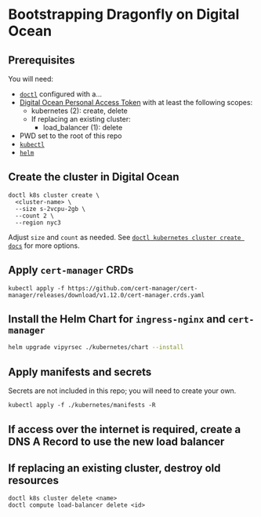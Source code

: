 # Bootstrapping Dragonfly on Digital Ocean

## Prerequisites

You will need:

* [`doctl`](https://docs.digitalocean.com/reference/doctl/how-to/install/) configured with a...
* [Digital Ocean Personal Access Token](https://docs.digitalocean.com/reference/api/create-personal-access-token/) with at least the following scopes:
  * kubernetes (2): create, delete
  * If replacing an existing cluster:
    * load\_balancer (1): delete
* PWD set to the root of this repo
* [`kubectl`](https://kubernetes.io/docs/tasks/tools/#kubectl)
* [`helm`](https://helm.sh/docs/intro/install/)

## Create the cluster in Digital Ocean
```
doctl k8s cluster create \
  <cluster-name> \
  --size s-2vcpu-2gb \
  --count 2 \
  --region nyc3
```

Adjust `size` and `count` as needed. See [`doctl kubernetes cluster create
docs`](https://docs.digitalocean.com/reference/doctl/reference/kubernetes/cluster/create/)
for more options.

## Apply `cert-manager` CRDs

```
kubectl apply -f https://github.com/cert-manager/cert-manager/releases/download/v1.12.0/cert-manager.crds.yaml
```

## Install the Helm Chart for `ingress-nginx` and `cert-manager`

```bash
helm upgrade vipyrsec ./kubernetes/chart --install
```

## Apply manifests and secrets

Secrets are not included in this repo; you will need to create your own.

```
kubectl apply -f ./kubernetes/manifests -R
```

## If access over the internet is required, create a DNS A Record to use the new load balancer

## If replacing an existing cluster, destroy old resources

```
doctl k8s cluster delete <name>
doctl compute load-balancer delete <id>
```

